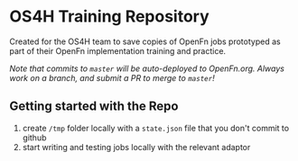 # OS4H Training Repository

Created for the OS4H team to save copies of OpenFn jobs prototyped as part of their OpenFn implementation training and practice. 

*Note that commits to `master` will be auto-deployed to OpenFn.org. Always work on a branch, and submit a PR to merge to `master`!*

## Getting started with the Repo

1. create `/tmp` folder locally with a `state.json` file that you don't commit to github
2. start writing and testing jobs locally with the relevant adaptor
